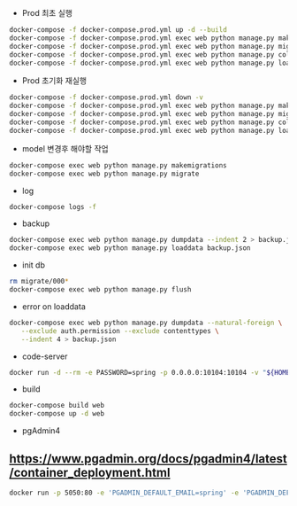 * Prod 최초 실행
```bash
docker-compose -f docker-compose.prod.yml up -d --build
docker-compose -f docker-compose.prod.yml exec web python manage.py makemigration --noinput
docker-compose -f docker-compose.prod.yml exec web python manage.py migrate --noinput
docker-compose -f docker-compose.prod.yml exec web python manage.py collectstatic --no-input
docker-compose -f docker-compose.prod.yml exec web python manage.py loaddata backup.json
```
* Prod 초기화 재실행
```bash
docker-compose -f docker-compose.prod.yml down -v
docker-compose -f docker-compose.prod.yml exec web python manage.py makemigrations --noinput
docker-compose -f docker-compose.prod.yml exec web python manage.py migrate --noinput
docker-compose -f docker-compose.prod.yml exec web python manage.py collectstatic --no-input --clear
docker-compose -f docker-compose.prod.yml exec web python manage.py loaddata backup.json
```
* model 변경후 해야할 작업

```bash
docker-compose exec web python manage.py makemigrations
docker-compose exec web python manage.py migrate
```

* log
```bash
docker-compose logs -f
```


* backup
```bash
docker-compose exec web python manage.py dumpdata --indent 2 > backup.json
docker-compose exec web python manage.py loaddata backup.json
```

* init db
```bash
rm migrate/000*
docker-compose exec web python manage.py flush
```

* error on loaddata
```bash
docker-compose exec web python manage.py dumpdata --natural-foreign \
   --exclude auth.permission --exclude contenttypes \
   --indent 4 > backup.json
```

* code-server
```bash
docker run -d --rm -e PASSWORD=spring -p 0.0.0.0:10104:10104 -v "${HOME}/.local/share/code-server:/home/spring/.local/share/co-server" -v "$PWD:/home/spring" codercom/code-server:v2
```

* build
```bash
docker-compose build web
docker-compose up -d web
```

* pgAdmin4
## https://www.pgadmin.org/docs/pgadmin4/latest/container_deployment.html
```bash
docker run -p 5050:80 -e 'PGADMIN_DEFAULT_EMAIL=spring' -e 'PGADMIN_DEFAULT_PASSWORD=spring#007' -d dpage/pgadmin4
```